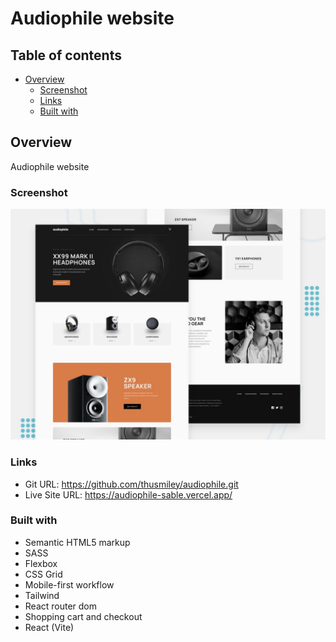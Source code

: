 # Audiophile website

## Table of contents

- [Overview](#overview)
  - [Screenshot](#screenshot)
  - [Links](#links)
  - [Built with](#built-with)

## Overview

Audiophile website

### Screenshot

![](/public/preview.jpg)

### Links

- Git URL: https://github.com/thusmiley/audiophile.git
- Live Site URL: https://audiophile-sable.vercel.app/

### Built with

- Semantic HTML5 markup
- SASS
- Flexbox
- CSS Grid
- Mobile-first workflow
- Tailwind
- React router dom
- Shopping cart and checkout
- React (Vite)
